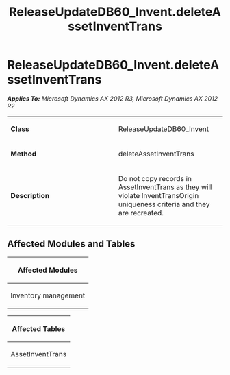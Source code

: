 ﻿---
title: ReleaseUpdateDB60_Invent.deleteAssetInventTrans
TOCTitle: ReleaseUpdateDB60_Invent.deleteAssetInventTrans
ms:assetid: 61cbe277-ee8b-284c-2053-db6f57c30598
ms:mtpsurl: https://msdn.microsoft.com/en-us/library/JJ719103(v=AX.60)
ms:contentKeyID: 49708643
ms.date: 05/18/2015
mtps_version: v=AX.60
---

# ReleaseUpdateDB60\_Invent.deleteAssetInventTrans 


_**Applies To:** Microsoft Dynamics AX 2012 R3, Microsoft Dynamics AX 2012 R2_

<table>
<colgroup>
<col style="width: 50%" />
<col style="width: 50%" />
</colgroup>
<tbody>
<tr class="odd">
<td><p><strong>Class</strong></p></td>
<td><p>ReleaseUpdateDB60_Invent</p></td>
</tr>
<tr class="even">
<td><p><strong>Method</strong></p></td>
<td><p>deleteAssetInventTrans</p></td>
</tr>
<tr class="odd">
<td><p><strong>Description</strong></p></td>
<td><p>Do not copy records in AssetInventTrans as they will violate InventTransOrigin uniqueness criteria and they are recreated.</p></td>
</tr>
</tbody>
</table>


## Affected Modules and Tables

<table>
<colgroup>
<col style="width: 100%" />
</colgroup>
<thead>
<tr class="header">
<th><p>Affected Modules</p></th>
</tr>
</thead>
<tbody>
<tr class="odd">
<td><p>Inventory management</p></td>
</tr>
</tbody>
</table>


<table>
<colgroup>
<col style="width: 100%" />
</colgroup>
<thead>
<tr class="header">
<th><p>Affected Tables</p></th>
</tr>
</thead>
<tbody>
<tr class="odd">
<td><p>AssetInventTrans</p></td>
</tr>
</tbody>
</table>

  


